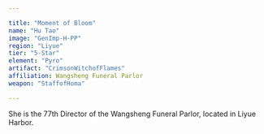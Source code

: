 ```yaml
---

title: "Moment of Bloom"
name: "Hu Tao"
image: "GenImp-H-PP"
region: "Liyue"
tier: "5-Star"
element: "Pyro"
artifact: "CrimsonWitchofFlames"
affiliation: Wangsheng Funeral Parlor
weapon: "StaffofHoma"

---
```


She is the 77th Director of the Wangsheng Funeral Parlor, located in Liyue Harbor.